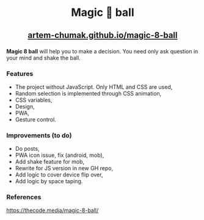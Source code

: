 # <p align="center">Magic 🎱 ball</p>

## <p align="center"><a href="https://artem-chumak.github.io/magic-8-ball/" target="_blank">artem-chumak.github.io/magic-8-ball</a></p>

**Magic 8 ball** will help you to make a decision. You need only ask question in your mind and shake the ball.

### Features

- The project without JavaScript. Only HTML and CSS are used,
- Random selection is implemented through CSS animation,
- CSS variables,
- Design,
- PWA,
- Gesture control.

### Improvements (to do)
- Do posts,
- PWA icon issue, fix (android, mob),
- Add shake feature for mob,
- Rewrite for JS version in new GH repo,
- Add logic to cover device flip over,
- Add logic by space taping.

### References
https://thecode.media/magic-8-ball/
